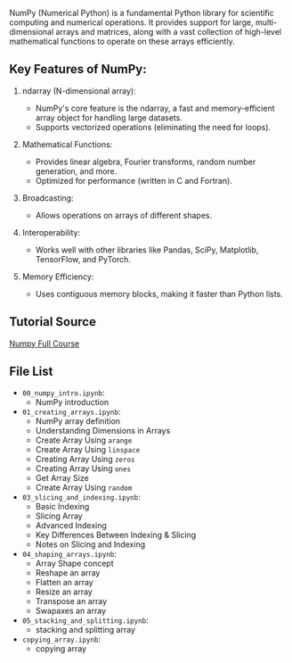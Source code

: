 NumPy (Numerical Python) is a fundamental Python library for scientific computing and numerical operations. It provides support for large, multi-dimensional arrays and matrices, along with a vast collection of high-level mathematical functions to operate on these arrays efficiently.

## Key Features of NumPy:

1. ndarray (N-dimensional array):
    - NumPy's core feature is the ndarray, a fast and memory-efficient array object for handling large datasets.
    - Supports vectorized operations (eliminating the need for loops).

2. Mathematical Functions:
    - Provides linear algebra, Fourier transforms, random number generation, and more.
    - Optimized for performance (written in C and Fortran).

3. Broadcasting:
    - Allows operations on arrays of different shapes.

4. Interoperability:
    - Works well with other libraries like Pandas, SciPy, Matplotlib, TensorFlow, and PyTorch.

5. Memory Efficiency:
    - Uses contiguous memory blocks, making it faster than Python lists.
  
## Tutorial Source

[Numpy Full Course](https://www.youtube.com/watch?v=8Y0qQEh7dJg)

## File List
- `00_numpy_intro.ipynb`:
    - NumPy introduction
- `01_creating_arrays.ipynb`:
    - NumPy array definition
    - Understanding Dimensions in Arrays
    - Create Array Using `arange`
    - Create Array Using `linspace`
    - Creating Array Using `zeros`
    - Creating Array Using `ones`
    - Get Array Size
    - Create Array Using `random`
- `03_slicing_and_indexing.ipynb`:
    - Basic Indexing
    - Slicing Array
    - Advanced Indexing
    - Key Differences Between Indexing & Slicing
    - Notes on Slicing and Indexing
- `04_shaping_arrays.ipynb`:
    - Array Shape concept
    - Reshape an array
    - Flatten an array
    - Resize an array
    - Transpose an array
    - Swapaxes an array
- `05_stacking_and_splitting.ipynb`:
    - stacking and splitting array
- `copying_array.ipynb`:
    - copying array